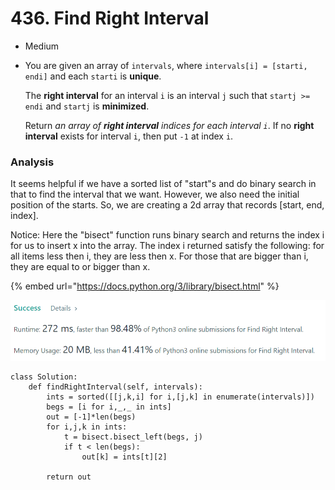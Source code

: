 # 436. Find Right Interval

* Medium
*   You are given an array of `intervals`, where `intervals[i] = [starti, endi]` and each `starti` is **unique**.

    The **right interval** for an interval `i` is an interval `j` such that `startj >= endi` and `startj` is **minimized**.

    Return _an array of **right interval** indices for each interval `i`_. If no **right interval** exists for interval `i`, then put `-1` at index `i`.

### Analysis&#x20;

It seems helpful if we have a sorted list of "start"s and do binary search in that to find the interval that we want. However, we also need the initial position of the starts. So, we are creating a 2d array that records \[start, end, index].&#x20;

Notice: Here the "bisect" function runs binary search and returns the index i for us to insert x into the array. The index i returned satisfy the following: for all items less then i, they are less then x. For those that are bigger than i, they are equal to or bigger than x.&#x20;

{% embed url="https://docs.python.org/3/library/bisect.html" %}

&#x20;

![](<../../.gitbook/assets/image (21) (1) (1).png>)

```
class Solution:
    def findRightInterval(self, intervals):
        ints = sorted([[j,k,i] for i,[j,k] in enumerate(intervals)])
        begs = [i for i,_,_ in ints]
        out = [-1]*len(begs)
        for i,j,k in ints:
            t = bisect.bisect_left(begs, j)
            if t < len(begs):
                out[k] = ints[t][2]
        
        return out
```
